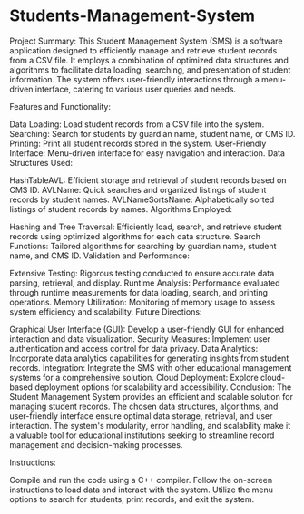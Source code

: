 # Students-Management-System

Project Summary:
This Student Management System (SMS) is a software application designed to efficiently manage and retrieve student records from a CSV file. It employs a combination of optimized data structures and algorithms to facilitate data loading, searching, and presentation of student information. The system offers user-friendly interactions through a menu-driven interface, catering to various user queries and needs.

Features and Functionality:

Data Loading: Load student records from a CSV file into the system.
Searching: Search for students by guardian name, student name, or CMS ID.
Printing: Print all student records stored in the system.
User-Friendly Interface: Menu-driven interface for easy navigation and interaction.
Data Structures Used:

HashTableAVL: Efficient storage and retrieval of student records based on CMS ID.
AVLName: Quick searches and organized listings of student records by student names.
AVLNameSortsName: Alphabetically sorted listings of student records by names.
Algorithms Employed:

Hashing and Tree Traversal: Efficiently load, search, and retrieve student records using optimized algorithms for each data structure.
Search Functions: Tailored algorithms for searching by guardian name, student name, and CMS ID.
Validation and Performance:

Extensive Testing: Rigorous testing conducted to ensure accurate data parsing, retrieval, and display.
Runtime Analysis: Performance evaluated through runtime measurements for data loading, search, and printing operations.
Memory Utilization: Monitoring of memory usage to assess system efficiency and scalability.
Future Directions:

Graphical User Interface (GUI): Develop a user-friendly GUI for enhanced interaction and data visualization.
Security Measures: Implement user authentication and access control for data privacy.
Data Analytics: Incorporate data analytics capabilities for generating insights from student records.
Integration: Integrate the SMS with other educational management systems for a comprehensive solution.
Cloud Deployment: Explore cloud-based deployment options for scalability and accessibility.
Conclusion:
The Student Management System provides an efficient and scalable solution for managing student records. The chosen data structures, algorithms, and user-friendly interface ensure optimal data storage, retrieval, and user interaction. The system's modularity, error handling, and scalability make it a valuable tool for educational institutions seeking to streamline record management and decision-making processes.

Instructions:

Compile and run the code using a C++ compiler.
Follow the on-screen instructions to load data and interact with the system.
Utilize the menu options to search for students, print records, and exit the system.
